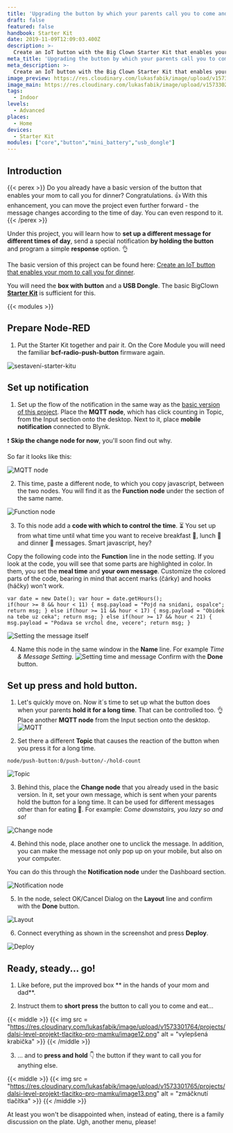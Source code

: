 ```yaml
---
title: 'Upgrading the button by which your parents call you to come and eat'
draft: false
featured: false
handbook: Starter Kit
date: 2019-11-09T12:09:03.400Z
description: >-
  Create an IoT button with the Big Clown Starter Kit that enables your parents to call you for breakfast, lunch or dinner, depending on the time of day. Higher level - only for those who have no fear!
meta_title: 'Upgrading the button by which your parents call you to come and eat'
meta_description: >-
  Create an IoT button with the Big Clown Starter Kit that enables your parents to call you for breakfast, lunch or dinner, depending on the time of day. Higher level - only for those who have no fear!
image_preview: https://res.cloudinary.com/lukasfabik/image/upload/v1573302989/projects/dalsi-level-projekt-tlacitko-pro-mamku/05.png
image_main: https://res.cloudinary.com/lukasfabik/image/upload/v1573302989/projects/dalsi-level-projekt-tlacitko-pro-mamku/05.png
tags:
  - Indoor
levels:
  - Advanced
places:
  - Home
devices:
  - Starter Kit
modules: ["core","button","mini_battery","usb_dongle"]
---
```

## Introduction

{{< perex >}}
Do you already have a basic version of the button that enables your mom to call you for dinner? Congratulations. 👍 With this enhancement, you can move the project even further forward - the message changes according to the time of day. You can even respond to it.
{{< /perex >}}

Under this project, you will learn how to **set up a different message for different times of day**, send a special notification **by holding the button** and program a simple **response** option. 👌

The basic version of this project can be found here: [Create an IoT button that enables your mom to call you for dinner](/projects/button-for-parents/).

You will need the **box with button** and a **USB Dongle**. The basic BigClown [**Starter Kit**](https://shop.hardwario.com/starter-kit/) is sufficient for this.

{{< modules >}}

## Prepare Node-RED

1. Put the Starter Kit together and pair it. On the Core Module you will need the familiar **bcf-radio-push-button** firmware again.

![sestavení-starter-kitu](https://res.cloudinary.com/lukasfabik/image/upload/v1573301763/projects/dalsi-level-projekt-tlacitko-pro-mamku/image2.png)

## Set up notification

1. Set up the flow of the notification in the same way as the [basic version of this project](/projects/button-for-parents/).
Place the **MQTT node**, which has click counting in Topic, from the Input section onto the desktop. Next to it, place **mobile notification** connected to Blynk.

❗ **Skip the change node for now**, you'll soon find out why.

So far it looks like this:

![MQTT node](https://res.cloudinary.com/lukasfabik/image/upload/v1573301764/projects/dalsi-level-projekt-tlacitko-pro-mamku/image10.png)

2. This time, paste a different node, to which you copy javascript, between the two nodes. You will find it as the **Function node** under the section of the same name.

![Function node](https://res.cloudinary.com/lukasfabik/image/upload/v1573301763/projects/dalsi-level-projekt-tlacitko-pro-mamku/image1.png)

3. To this node add a **code with which to control the time**. ⏳ You set up from what time until what time you want to receive breakfast 🍳, lunch 🍗 and dinner 🍕 messages. Smart javascript, hey?

Copy the following code into the **Function** line in the node setting. If you look at the code, you will see that some parts are highlighted in color. In them, you set the **meal time** and **your own message**. Customize the colored parts of the code, bearing in mind that accent marks (čárky) and hooks (háčky) won't work.

```
var date = new Date(); var hour = date.getHours();
if(hour >= 8 && hour < 11) { msg.payload = "Pojd na snidani, ospalce"; return msg; } else if(hour >= 11 && hour < 17) { msg.payload = "Obidek na tebe uz ceka"; return msg; } else if(hour >= 17 && hour < 21) { msg.payload = "Podava se vrchol dne, vecere"; return msg; }
```

![Setting the message itself](https://res.cloudinary.com/lukasfabik/image/upload/v1573301764/projects/dalsi-level-projekt-tlacitko-pro-mamku/image8.png)

4. Name this node in the same window in the **Name** line. For example _Time & Message Setting_.
![ Setting time and message](https://res.cloudinary.com/lukasfabik/image/upload/v1573301764/projects/dalsi-level-projekt-tlacitko-pro-mamku/image6.png)
Confirm with the **Done** button.

## Set up press and hold button.

1. Let's quickly move on. Now it´s time to set up what the button does when your parents **hold it for a long time**. That can be controlled too. 👌
Place another **MQTT node** from the Input section onto the desktop.
![MQTT](https://res.cloudinary.com/lukasfabik/image/upload/v1573301764/projects/dalsi-level-projekt-tlacitko-pro-mamku/image7.png)

2. Set there a different **Topic** that causes the reaction of the button when you press it for a long time.
```
node/push-button:0/push-button/-/hold-count
```
![Topic](https://res.cloudinary.com/lukasfabik/image/upload/v1573301763/projects/dalsi-level-projekt-tlacitko-pro-mamku/image4.png)

3. Behind this, place the **Change node** that you already used in the basic version. In it, set your own message, which is sent when your parents hold the button for a long time. It can be used for different messages other than for eating 🙂. For example: _Come downstairs, you lazy so and so!_

![Change node](https://res.cloudinary.com/lukasfabik/image/upload/v1573301764/projects/dalsi-level-projekt-tlacitko-pro-mamku/image5.png)

4. Behind this node, place another one to unclick the message. In addition, you can make the message not only pop up on your mobile, but also on your computer.

You can do this through the **Notification node** under the Dashboard section.

![Notification node](https://res.cloudinary.com/lukasfabik/image/upload/v1573301764/projects/dalsi-level-projekt-tlacitko-pro-mamku/image11.png)

5. In the node, select OK/Cancel Dialog on the **Layout** line and confirm with the **Done** button.

![Layout](https://res.cloudinary.com/lukasfabik/image/upload/v1573301764/projects/dalsi-level-projekt-tlacitko-pro-mamku/image9.png)

6. Connect everything as shown in the screenshot and press **Deploy**.

![Deploy](https://res.cloudinary.com/lukasfabik/image/upload/v1573301763/projects/dalsi-level-projekt-tlacitko-pro-mamku/image3.png)

## Ready, steady... go!

1. Like before, put the improved box ** in the hands of your mom and dad**.

2. Instruct them to **short press** the button to call you to come and eat…

{{< middle >}}
{{< img src = "https://res.cloudinary.com/lukasfabik/image/upload/v1573301764/projects/dalsi-level-projekt-tlacitko-pro-mamku/image12.png" alt = "vylepšená krabička" >}}
{{< /middle >}}

3. ... and to **press and hold** 👇 the button if they want to call you for anything else.

{{< middle >}}
{{< img src = "https://res.cloudinary.com/lukasfabik/image/upload/v1573301765/projects/dalsi-level-projekt-tlacitko-pro-mamku/image13.png" alt = "zmáčknutí tlačítka" >}}
{{< /middle >}}

At least you won't be disappointed when, instead of eating, there is a family discussion on the plate. Ugh, another menu, please!
